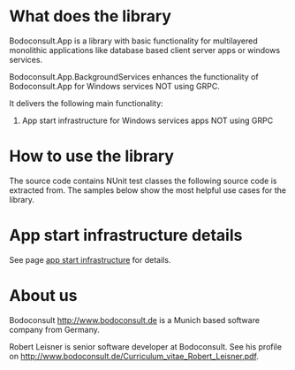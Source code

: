 # What does the library

Bodoconsult.App is a library with basic functionality for multilayered monolithic applications like database based client server apps or windows services. 

Bodoconsult.App.BackgroundServices enhances the functionality of Bodoconsult.App for Windows services NOT using GRPC.


It delivers the following main functionality:

1. App start infrastructure for Windows services apps NOT using GRPC

# How to use the library

The source code contains NUnit test classes the following source code is extracted from. The samples below show the most helpful use cases for the library.

# App start infrastructure details

See page [app start infrastructure](../Bodoconsult.App/AppStartInfrastructure.md) for details.


# About us

Bodoconsult <http://www.bodoconsult.de> is a Munich based software company from Germany.

Robert Leisner is senior software developer at Bodoconsult. See his profile on <http://www.bodoconsult.de/Curriculum_vitae_Robert_Leisner.pdf>.

